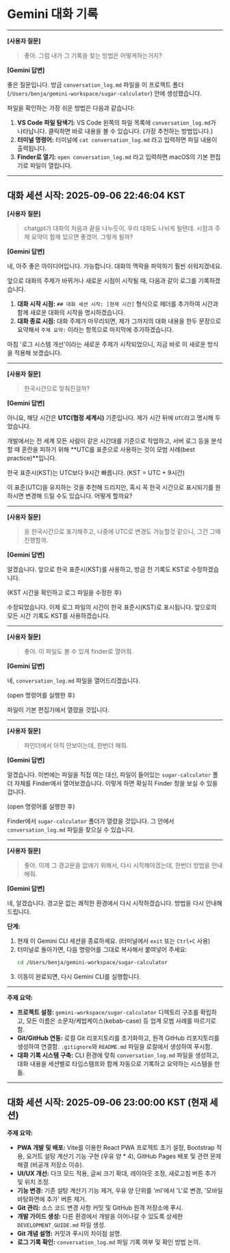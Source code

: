 # Gemini 대화 기록

---
**[사용자 질문]**

> 좋아. 그럼 내가 그 기록을 찾는 방법은 어떻게하는거지?

**[Gemini 답변]**

좋은 질문입니다. 방금 `conversation_log.md` 파일을 이 프로젝트 폴더(`/Users/benja/gemini-workspace/sugar-calculator`) 안에 생성했습니다.

파일을 확인하는 가장 쉬운 방법은 다음과 같습니다:

1.  **VS Code 파일 탐색기:** VS Code 왼쪽의 파일 목록에 `conversation_log.md`가 나타납니다. 클릭하면 바로 내용을 볼 수 있습니다. (가장 추천하는 방법입니다.)
2.  **터미널 명령어:** 터미널에 `cat conversation_log.md` 라고 입력하면 파일 내용이 출력됩니다.
3.  **Finder로 열기:** `open conversation_log.md` 라고 입력하면 macOS의 기본 편집기로 파일이 열립니다.

---
## 대화 세션 시작: 2025-09-06 22:46:04 KST

**[사용자 질문]**

> chatgpt가 대화의 처음과 끝을 나누듯이, 우리 대화도 나뉘게 될텐데. 시점과 주제 요약이 함께 있으면 좋겠어. 그렇게 될까?

**[Gemini 답변]**

네, 아주 좋은 아이디어입니다. 가능합니다. 대화의 맥락을 파악하기 훨씬 쉬워지겠네요.

앞으로 대화의 주제가 바뀌거나 새로운 시점이 시작될 때, 다음과 같이 로그를 기록하겠습니다.

1.  **대화 시작 시점:** `## 대화 세션 시작: [현재 시간]` 형식으로 헤더를 추가하여 시간과 함께 새로운 대화의 시작을 명시하겠습니다.
2.  **대화 종료 시점:** 대화 주제가 마무리되면, 제가 그까지의 대화 내용을 한두 문장으로 요약해서 `주제 요약:` 이라는 항목으로 마지막에 추가하겠습니다.

마침 '로그 시스템 개선'이라는 새로운 주제가 시작되었으니, 지금 바로 이 새로운 방식을 적용해 보겠습니다.

---
**[사용자 질문]**

> 한국시간으로 맞춰진걸까?

**[Gemini 답변]**

아니요, 해당 시간은 **UTC(협정 세계시)** 기준입니다. 제가 시간 뒤에 `UTC`라고 명시해 두었습니다.

개발에서는 전 세계 모든 사람이 같은 시간대를 기준으로 작업하고, 서버 로그 등을 분석할 때 혼란을 피하기 위해 **UTC를 표준으로 사용하는 것이 모범 사례(best practice)**입니다.

한국 표준시(KST)는 UTC보다 9시간 빠릅니다. (KST = UTC + 9시간)

이 표준(UTC)을 유지하는 것을 추천해 드리지만, 혹시 꼭 한국 시간으로 표시되기를 원하시면 변경해 드릴 수도 있습니다. 어떻게 할까요?

---
**[사용자 질문]**

> 응 한국시간으로 표기해주고, 나중에 UTC로 변경도 가능할것 같으니, 그건 그때 진행할까.

**[Gemini 답변]**

알겠습니다. 앞으로 한국 표준시(KST)를 사용하고, 방금 전 기록도 KST로 수정하겠습니다.

(KST 시간을 확인하고 로그 파일을 수정한 후)

수정되었습니다. 이제 로그 파일의 시간이 한국 표준시(KST)로 표시됩니다. 앞으로의 모든 시간 기록도 KST를 사용하겠습니다.

---
**[사용자 질문]**

> 좋아. 이 파일도 볼 수 있게 finder로 열어줘.

**[Gemini 답변]**

네, `conversation_log.md` 파일을 열어드리겠습니다.

(open 명령어를 실행한 후)

파일이 기본 편집기에서 열렸을 것입니다.

---
**[사용자 질문]**

> 파인더에서 아직 안보이는데, 한번더 해줘.

**[Gemini 답변]**

알겠습니다. 이번에는 파일을 직접 여는 대신, 파일이 들어있는 `sugar-calculator` 폴더 자체를 Finder에서 열어보겠습니다. 이렇게 하면 확실히 Finder 창을 보실 수 있을 겁니다.

(open 명령어를 실행한 후)

Finder에서 `sugar-calculator` 폴더가 열렸을 것입니다. 그 안에서 `conversation_log.md` 파일을 찾으실 수 있습니다.

---
**[사용자 질문]**

> 좋아. 이제 그 경고문을 없애기 위해서, 다시 시작해야겠는데, 한번더 방법을 안내해줘.

**[Gemini 답변]**

네, 알겠습니다. 경고문 없는 쾌적한 환경에서 다시 시작하겠습니다. 방법을 다시 안내해 드립니다.

**단계:**

1.  현재 이 Gemini CLI 세션을 종료하세요. (터미널에서 `exit` 또는 `Ctrl+C` 사용)
2.  터미널로 돌아가면, 다음 명령어를 그대로 복사해서 붙여넣어 주세요:
    ```bash
    cd /Users/benja/gemini-workspace/sugar-calculator
    ```
3.  이동이 완료되면, 다시 Gemini CLI를 실행합니다.

---
**주제 요약:**

*   **프로젝트 설정:** `gemini-workspace/sugar-calculator` 디렉토리 구조를 확립하고, 모든 이름은 소문자/케밥케이스(kebab-case) 등 업계 모범 사례를 따르기로 함.
*   **Git/GitHub 연동:** 로컬 Git 리포지토리를 초기화하고, 원격 GitHub 리포지토리를 생성하여 연결함. `.gitignore`와 `README.md` 파일을 로컬에서 생성하여 푸시함.
*   **대화 기록 시스템 구축:** CLI 환경에 맞춰 `conversation_log.md` 파일을 생성하고, 대화 내용을 세션별로 타임스탬프와 함께 자동으로 기록하고 요약하는 시스템을 만듦.

---
## 대화 세션 시작: 2025-09-06 23:00:00 KST (현재 세션)

**주제 요약:**

*   **PWA 개발 및 배포:** Vite를 이용한 React PWA 프로젝트 초기 설정, Bootstrap 적용, 요거트 설탕 계산기 기능 구현 (우유 양 * 4), GitHub Pages 배포 및 관련 문제 해결 (비공개 저장소 이슈).
*   **UI/UX 개선:** 다크 모드 적용, 글씨 크기 확대, 레이아웃 조정, 새로고침 버튼 추가 및 위치 조정.
*   **기능 변경:** 기존 설탕 계산기 기능 제거, 우유 양 단위를 'ml'에서 'L'로 변경, '모바일 바탕화면에 추가' 버튼 제거.
*   **Git 관리:** 소스 코드 변경 사항 커밋 및 GitHub 원격 저장소에 푸시.
*   **개발 가이드 생성:** 다른 환경에서 개발을 이어나갈 수 있도록 상세한 `DEVELOPMENT_GUIDE.md` 파일 생성.
*   **Git 개념 설명:** 커밋과 푸시의 차이점 설명.
*   **로그 기록 확인:** `conversation_log.md` 파일 기록 여부 및 확인 방법 논의.
